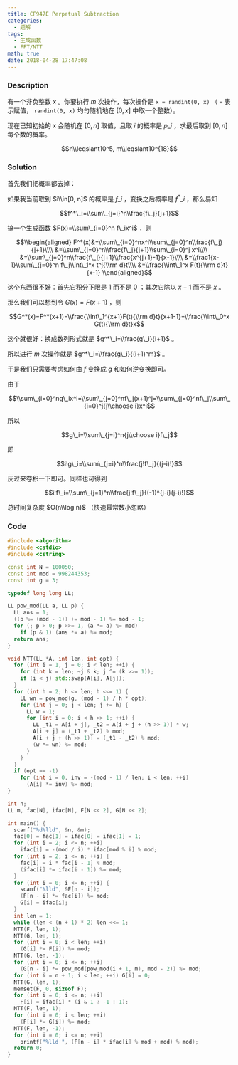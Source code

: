 ```yaml
---
title: CF947E Perpetual Subtraction
categories:
  - 题解
tags:
  - 生成函数
  - FFT/NTT
math: true
date: 2018-04-28 17:47:08
---
```


### Description

有一个非负整数 $x$ 。你要执行 $m$ 次操作，每次操作是 `x = randint(0, x)` （ `=` 表示赋值， `randint(0, x)` 均匀随机地在 $[0, x]$ 中取一个整数）。

现在已知初始的 $x$ 会随机在 $[0, n]$ 取值，且取 $i$ 的概率是 $p\_i$ ，求最后取到 $[0, n]$ 每个数的概率。

$$n\\leqslant10^5, m\\leqslant10^{18}$$

<!--more-->

### Solution

首先我们把概率都去掉：

如果我当前取到 $i\\in[0, n]$ 的概率是 $f\_i$ ，变换之后概率是 $f^*\_i$ ，那么易知

$$f^*\_i=\\sum\_{j=i}^n\\frac{f\_j}{j+1}$$

搞一个生成函数 $F(x)=\\sum\_{i=0}^n f\_ix^i$ ，则

$$\\begin{aligned}
F^*(x)&=\\sum\_{i=0}^nx^i\\sum\_{j=0}^n\\frac{f\_j}{j+1}\\\\
&=\\sum\_{j=0}^n\\frac{f\_j}{j+1}\\sum\_{i=0}^j x^i\\\\
&=\\sum\_{j=0}^n\\frac{f\_j}{j+1}\\frac{x^{j+1}-1}{x-1}\\\\
&=\\frac1{x-1}\\sum\_{j=0}^n f\_j\\int\_1^x t^j{\\rm d}t\\\\
&=\\frac{\\int\_1^x F(t){\\rm d}t}{x-1}
\\end{aligned}$$

这个东西很不好：首先它积分下限是 $1$ 而不是 $0$ ；其次它除以 $x-1$ 而不是 $x$ 。

那么我们可以想到令 $G(x)=F(x+1)$ ，则

$$G^*(x)=F^*(x+1)=\\frac{\\int\_1^{x+1}F(t){\\rm d}t}{x+1-1}=\\frac{\\int\_0^x G(t){\\rm d}t}x$$

这个就很好：换成数列形式就是 $g^*\_i=\\frac{g\_i}{i+1}$ 。

所以进行 $m$ 次操作就是 $g^*\_i=\\frac{g\_i}{(i+1)^m}$ 。

于是我们只需要考虑如何由 $f$ 变换成 $g$ 和如何逆变换即可。

由于

$$\\sum\_{i=0}^ng\_ix^i=\\sum\_{j=0}^nf\_j(x+1)^j=\\sum\_{j=0}^nf\_j\\sum\_{i=0}^j{j\\choose i}x^i$$

所以

$$g\_i=\\sum\_{j=i}^n{j\\choose i}f\_j$$

即

$$i!g\_i=\\sum\_{j=i}^n\\frac{j!f\_j}{(j-i)!}$$

反过来卷积一下即可。同样也可得到

$$i!f\_i=\\sum\_{j=1}^n\\frac{j!f\_j}{(-1)^{j-i}(j-i)!}$$

总时间复杂度 $O(n\\log n)$ （快速幂常数小忽略）

### Code

```cpp
#include <algorithm>
#include <cstdio>
#include <cstring>

const int N = 100050;
const int mod = 998244353;
const int g = 3;

typedef long long LL;

LL pow_mod(LL a, LL p) {
  LL ans = 1;
  ((p %= (mod - 1)) += mod - 1) %= mod - 1;
  for (; p > 0; p >>= 1, (a *= a) %= mod)
    if (p & 1) (ans *= a) %= mod;
  return ans;
}

void NTT(LL *A, int len, int opt) {
  for (int i = 1, j = 0; i < len; ++i) {
    for (int k = len; ~j & k; j ^= (k >>= 1));
    if (i < j) std::swap(A[i], A[j]);
  }
  for (int h = 2; h <= len; h <<= 1) {
    LL wn = pow_mod(g, (mod - 1) / h * opt);
    for (int j = 0; j < len; j += h) {
      LL w = 1;
      for (int i = 0; i < h >> 1; ++i) {
        LL _t1 = A[i + j], _t2 = A[i + j + (h >> 1)] * w;
        A[i + j] = (_t1 + _t2) % mod;
        A[i + j + (h >> 1)] = (_t1 - _t2) % mod;
        (w *= wn) %= mod;
      }
    }
  }
  if (opt == -1)
    for (int i = 0, inv = -(mod - 1) / len; i < len; ++i)
      (A[i] *= inv) %= mod;
}

int n;
LL m, fac[N], ifac[N], F[N << 2], G[N << 2];

int main() {
  scanf("%d%lld", &n, &m);
  fac[0] = fac[1] = ifac[0] = ifac[1] = 1;
  for (int i = 2; i <= n; ++i)
    ifac[i] = -(mod / i) * ifac[mod % i] % mod;
  for (int i = 2; i <= n; ++i) {
    fac[i] = i * fac[i - 1] % mod;
    (ifac[i] *= ifac[i - 1]) %= mod;
  }
  for (int i = 0; i <= n; ++i) {
    scanf("%lld", &F[n - i]);
    (F[n - i] *= fac[i]) %= mod;
    G[i] = ifac[i];
  }
  int len = 1;
  while (len < (n + 1) * 2) len <<= 1;
  NTT(F, len, 1);
  NTT(G, len, 1);
  for (int i = 0; i < len; ++i)
    (G[i] *= F[i]) %= mod;
  NTT(G, len, -1);
  for (int i = 0; i <= n; ++i)
    (G[n - i] *= pow_mod(pow_mod(i + 1, m), mod - 2)) %= mod;
  for (int i = n + 1; i < len; ++i) G[i] = 0;
  NTT(G, len, 1);
  memset(F, 0, sizeof F);
  for (int i = 0; i <= n; ++i)
    F[i] = ifac[i] * (i & 1 ? -1 : 1);
  NTT(F, len, 1);
  for (int i = 0; i < len; ++i)
    (F[i] *= G[i]) %= mod;
  NTT(F, len, -1);
  for (int i = 0; i <= n; ++i)
    printf("%lld ", (F[n - i] * ifac[i] % mod + mod) % mod);
  return 0;
}
```
